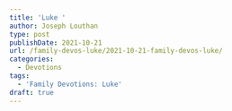 ```yaml
---
title: 'Luke '
author: Joseph Louthan
type: post
publishDate: 2021-10-21
url: /family-devos-luke/2021-10-21-family-devos-luke/
categories:
  - Devotions
tags:
  - 'Family Devotions: Luke'
draft: true
---
```


